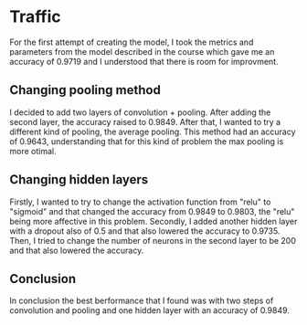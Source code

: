 # Traffic

For the first attempt of creating the model, I took the metrics and parameters from the model described in the course which gave me an accuracy of 0.9719 and I understood that there is room for improvment.

## Changing pooling method
I decided to add two layers of convolution + pooling. After adding the second layer, the accuracy raised to 0.9849. After that, I wanted to try a different kind of pooling, the average pooling. This method had an accuracy of 0.9643, understanding that for this kind of problem the max pooling is more otimal.

## Changing hidden layers
Firstly, I wanted to try to change the activation function from "relu" to "sigmoid" and that changed the accuracy from 0.9849 to 0.9803, the "relu" being more affective in this problem. Secondly, I added another hidden layer with a dropout also of 0.5 and that also lowered the accuracy to 0.9735. Then, I tried to change the number of neurons in the second layer to be 200 and that also lowered the accuracy.

## Conclusion
In conclusion the best berformance that I found was with two steps of convolution and pooling and one hidden layer with an accuracy of 0.9849.
